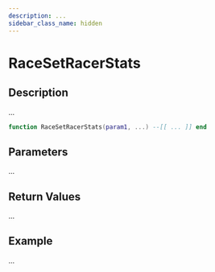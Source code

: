 ```yaml
---
description: ...
sidebar_class_name: hidden
---
```


# RaceSetRacerStats

## Description

...

```lua
function RaceSetRacerStats(param1, ...) --[[ ... ]] end
```

## Parameters

...

## Return Values

...

## Example

...

